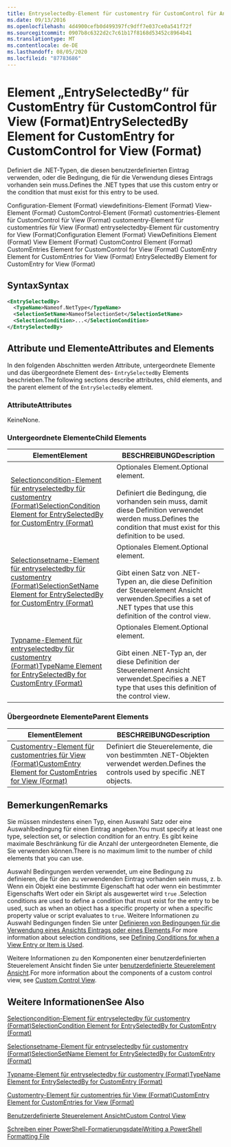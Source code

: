 ```yaml
---
title: Entryselectedby-Element für customentry für CustomControl für Ansicht (Format) | Microsoft-Dokumentation
ms.date: 09/13/2016
ms.openlocfilehash: 4d4900cefb0d499397fc9dff7e037ce0a541f72f
ms.sourcegitcommit: 0907b8c6322d2c7c61b17f8168d53452c8964b41
ms.translationtype: MT
ms.contentlocale: de-DE
ms.lasthandoff: 08/05/2020
ms.locfileid: "87783686"
---
```

# <a name="entryselectedby-element-for-customentry-for-customcontrol-for-view-format"></a><span data-ttu-id="79b9f-102">Element „EntrySelectedBy“ für CustomEntry für CustomControl für View (Format)</span><span class="sxs-lookup"><span data-stu-id="79b9f-102">EntrySelectedBy Element for CustomEntry for CustomControl for View (Format)</span></span>

<span data-ttu-id="79b9f-103">Definiert die .NET-Typen, die diesen benutzerdefinierten Eintrag verwenden, oder die Bedingung, die für die Verwendung dieses Eintrags vorhanden sein muss.</span><span class="sxs-lookup"><span data-stu-id="79b9f-103">Defines the .NET types that use this custom entry or the condition that must exist for this entry to be used.</span></span>

<span data-ttu-id="79b9f-104">Configuration-Element (Format) viewdefinitions-Element (Format) View-Element (Format) CustomControl-Element (Format) customentries-Element für CustomControl für View (Format) customentry-Element für customentries für View (Format) entryselectedby-Element für customentry for View (Format)</span><span class="sxs-lookup"><span data-stu-id="79b9f-104">Configuration Element (Format) ViewDefinitions Element (Format) View Element (Format) CustomControl Element (Format) CustomEntries Element for CustomControl for View (Format) CustomEntry Element for CustomEntries for View (Format) EntrySelectedBy Element for CustomEntry for View (Format)</span></span>

## <a name="syntax"></a><span data-ttu-id="79b9f-105">Syntax</span><span class="sxs-lookup"><span data-stu-id="79b9f-105">Syntax</span></span>

```xml
<EntrySelectedBy>
  <TypeName>Nameof.NetType</TypeName>
  <SelectionSetName>NameofSelectionSet</SelectionSetName>
  <SelectionCondition>...</SelectionCondition>
</EntrySelectedBy>
```

## <a name="attributes-and-elements"></a><span data-ttu-id="79b9f-106">Attribute und Elemente</span><span class="sxs-lookup"><span data-stu-id="79b9f-106">Attributes and Elements</span></span>

<span data-ttu-id="79b9f-107">In den folgenden Abschnitten werden Attribute, untergeordnete Elemente und das übergeordnete Element des- `EntrySelectedBy` Elements beschrieben.</span><span class="sxs-lookup"><span data-stu-id="79b9f-107">The following sections describe attributes, child elements, and the parent element of the `EntrySelectedBy` element.</span></span>

### <a name="attributes"></a><span data-ttu-id="79b9f-108">Attribute</span><span class="sxs-lookup"><span data-stu-id="79b9f-108">Attributes</span></span>

<span data-ttu-id="79b9f-109">Keine</span><span class="sxs-lookup"><span data-stu-id="79b9f-109">None.</span></span>

### <a name="child-elements"></a><span data-ttu-id="79b9f-110">Untergeordnete Elemente</span><span class="sxs-lookup"><span data-stu-id="79b9f-110">Child Elements</span></span>

|<span data-ttu-id="79b9f-111">Element</span><span class="sxs-lookup"><span data-stu-id="79b9f-111">Element</span></span>|<span data-ttu-id="79b9f-112">BESCHREIBUNG</span><span class="sxs-lookup"><span data-stu-id="79b9f-112">Description</span></span>|
|-------------|-----------------|
|[<span data-ttu-id="79b9f-113">Selectioncondition-Element für entryselectedby für customentry (Format)</span><span class="sxs-lookup"><span data-stu-id="79b9f-113">SelectionCondition Element for EntrySelectedBy for CustomEntry (Format)</span></span>](./selectioncondition-element-for-entryselectedby-for-customcontrol-format.md)|<span data-ttu-id="79b9f-114">Optionales Element.</span><span class="sxs-lookup"><span data-stu-id="79b9f-114">Optional element.</span></span><br /><br /> <span data-ttu-id="79b9f-115">Definiert die Bedingung, die vorhanden sein muss, damit diese Definition verwendet werden muss.</span><span class="sxs-lookup"><span data-stu-id="79b9f-115">Defines the condition that must exist for this definition to be used.</span></span>|
|[<span data-ttu-id="79b9f-116">Selectionsetname-Element für entryselectedby für customentry (Format)</span><span class="sxs-lookup"><span data-stu-id="79b9f-116">SelectionSetName Element for EntrySelectedBy for CustomEntry (Format)</span></span>](./selectionsetname-element-for-entryselectedby-for-customcontrol-for-view-format.md)|<span data-ttu-id="79b9f-117">Optionales Element.</span><span class="sxs-lookup"><span data-stu-id="79b9f-117">Optional element.</span></span><br /><br /> <span data-ttu-id="79b9f-118">Gibt einen Satz von .NET-Typen an, die diese Definition der Steuerelement Ansicht verwenden.</span><span class="sxs-lookup"><span data-stu-id="79b9f-118">Specifies a set of .NET types that use this definition of the control view.</span></span>|
|[<span data-ttu-id="79b9f-119">Typname-Element für entryselectedby für customentry (Format)</span><span class="sxs-lookup"><span data-stu-id="79b9f-119">TypeName Element for EntrySelectedBy for CustomEntry (Format)</span></span>](./typename-element-for-selectioncondition-for-customcontrol-for-view-format.md)|<span data-ttu-id="79b9f-120">Optionales Element.</span><span class="sxs-lookup"><span data-stu-id="79b9f-120">Optional element.</span></span><br /><br /> <span data-ttu-id="79b9f-121">Gibt einen .NET-Typ an, der diese Definition der Steuerelement Ansicht verwendet.</span><span class="sxs-lookup"><span data-stu-id="79b9f-121">Specifies a .NET type that uses this definition of the control view.</span></span>|

### <a name="parent-elements"></a><span data-ttu-id="79b9f-122">Übergeordnete Elemente</span><span class="sxs-lookup"><span data-stu-id="79b9f-122">Parent Elements</span></span>

|<span data-ttu-id="79b9f-123">Element</span><span class="sxs-lookup"><span data-stu-id="79b9f-123">Element</span></span>|<span data-ttu-id="79b9f-124">BESCHREIBUNG</span><span class="sxs-lookup"><span data-stu-id="79b9f-124">Description</span></span>|
|-------------|-----------------|
|[<span data-ttu-id="79b9f-125">Customentry-Element für customentries für View (Format)</span><span class="sxs-lookup"><span data-stu-id="79b9f-125">CustomEntry Element for CustomEntries for View (Format)</span></span>](./customentry-element-for-customentries-for-customcontrol-for-view-format.md)|<span data-ttu-id="79b9f-126">Definiert die Steuerelemente, die von bestimmten .NET-Objekten verwendet werden.</span><span class="sxs-lookup"><span data-stu-id="79b9f-126">Defines the controls used by specific .NET objects.</span></span>|

## <a name="remarks"></a><span data-ttu-id="79b9f-127">Bemerkungen</span><span class="sxs-lookup"><span data-stu-id="79b9f-127">Remarks</span></span>

<span data-ttu-id="79b9f-128">Sie müssen mindestens einen Typ, einen Auswahl Satz oder eine Auswahlbedingung für einen Eintrag angeben.</span><span class="sxs-lookup"><span data-stu-id="79b9f-128">You must specify at least one type, selection set, or selection condition for an entry.</span></span> <span data-ttu-id="79b9f-129">Es gibt keine maximale Beschränkung für die Anzahl der untergeordneten Elemente, die Sie verwenden können.</span><span class="sxs-lookup"><span data-stu-id="79b9f-129">There is no maximum limit to the number of child elements that you can use.</span></span>

<span data-ttu-id="79b9f-130">Auswahl Bedingungen werden verwendet, um eine Bedingung zu definieren, die für den zu verwendenden Eintrag vorhanden sein muss, z. b. Wenn ein Objekt eine bestimmte Eigenschaft hat oder wenn ein bestimmter Eigenschafts Wert oder ein Skript als ausgewertet wird `true` .</span><span class="sxs-lookup"><span data-stu-id="79b9f-130">Selection conditions are used to define a condition that must exist for the entry to be used, such as when an object has a specific property or when a specific property value or script evaluates to `true`.</span></span> <span data-ttu-id="79b9f-131">Weitere Informationen zu Auswahl Bedingungen finden Sie unter [Definieren von Bedingungen für die Verwendung eines Ansichts Eintrags oder eines Elements](./defining-conditions-for-displaying-data.md).</span><span class="sxs-lookup"><span data-stu-id="79b9f-131">For more information about selection conditions, see [Defining Conditions for when a View Entry or Item is Used](./defining-conditions-for-displaying-data.md).</span></span>

<span data-ttu-id="79b9f-132">Weitere Informationen zu den Komponenten einer benutzerdefinierten Steuerelement Ansicht finden Sie unter [benutzerdefinierte Steuerelement Ansicht](./creating-custom-controls.md).</span><span class="sxs-lookup"><span data-stu-id="79b9f-132">For more information about the components of a custom control view, see [Custom Control View](./creating-custom-controls.md).</span></span>

## <a name="see-also"></a><span data-ttu-id="79b9f-133">Weitere Informationen</span><span class="sxs-lookup"><span data-stu-id="79b9f-133">See Also</span></span>

[<span data-ttu-id="79b9f-134">Selectioncondition-Element für entryselectedby für customentry (Format)</span><span class="sxs-lookup"><span data-stu-id="79b9f-134">SelectionCondition Element for EntrySelectedBy for CustomEntry (Format)</span></span>](./selectioncondition-element-for-entryselectedby-for-customcontrol-format.md)

[<span data-ttu-id="79b9f-135">Selectionsetname-Element für entryselectedby für customentry (Format)</span><span class="sxs-lookup"><span data-stu-id="79b9f-135">SelectionSetName Element for EntrySelectedBy for CustomEntry (Format)</span></span>](./selectionsetname-element-for-entryselectedby-for-customcontrol-for-view-format.md)

[<span data-ttu-id="79b9f-136">Typname-Element für entryselectedby für customentry (Format)</span><span class="sxs-lookup"><span data-stu-id="79b9f-136">TypeName Element for EntrySelectedBy for CustomEntry (Format)</span></span>](./typename-element-for-selectioncondition-for-customcontrol-for-view-format.md)

[<span data-ttu-id="79b9f-137">Customentry-Element für customentries für View (Format)</span><span class="sxs-lookup"><span data-stu-id="79b9f-137">CustomEntry Element for CustomEntries for View (Format)</span></span>](./customentry-element-for-customentries-for-customcontrol-for-view-format.md)

[<span data-ttu-id="79b9f-138">Benutzerdefinierte Steuerelement Ansicht</span><span class="sxs-lookup"><span data-stu-id="79b9f-138">Custom Control View</span></span>](./creating-custom-controls.md)

[<span data-ttu-id="79b9f-139">Schreiben einer PowerShell-Formatierungsdatei</span><span class="sxs-lookup"><span data-stu-id="79b9f-139">Writing a PowerShell Formatting File</span></span>](./writing-a-powershell-formatting-file.md)
